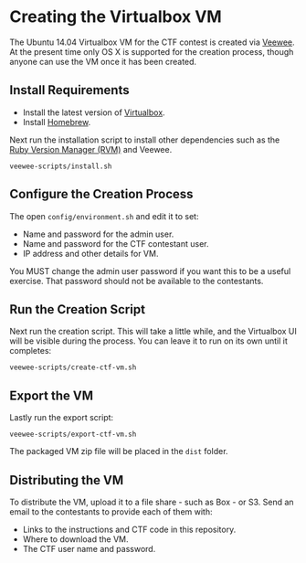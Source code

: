 # Creating the Virtualbox VM

The Ubuntu 14.04 Virtualbox VM for the CTF contest is created via [Veewee][3].
At the present time only OS X is supported for the creation process, though
anyone can use the VM once it has been created.

## Install Requirements

* Install the latest version of [Virtualbox][1].
* Install [Homebrew][2].

Next run the installation script to install other dependencies such as the
[Ruby Version Manager (RVM)][4] and Veewee.

```
veewee-scripts/install.sh
```

## Configure the Creation Process

The open `config/environment.sh` and edit it to set:

* Name and password for the admin user.
* Name and password for the CTF contestant user.
* IP address and other details for VM.

You MUST change the admin user password if you want this to be a useful
exercise. That password should not be available to the contestants.

## Run the Creation Script

Next run the creation script. This will take a little while, and the Virtualbox
UI will be visible during the process. You can leave it to run on its own until
it completes:

```
veewee-scripts/create-ctf-vm.sh
```

## Export the VM

Lastly run the export script:

```
veewee-scripts/export-ctf-vm.sh
```

The packaged VM zip file will be placed in the `dist` folder.

## Distributing the VM

To distribute the VM, upload it to a file share - such as Box - or S3. Send an
email to the contestants to provide each of them with:

* Links to the instructions and CTF code in this repository.
* Where to download the VM.
* The CTF user name and password.

[1]: https://www.virtualbox.org/wiki/Downloads
[2]: http://brew.sh/
[3]: https://github.com/jedi4ever/veewee
[4]: https://rvm.io/
